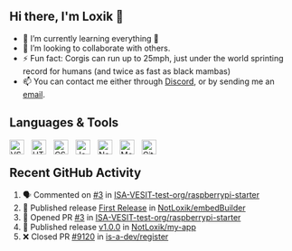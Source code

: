 ## Hi there, I'm Loxik 👋

- 🌱 I’m currently learning everything 🤣
- 👯 I’m looking to collaborate with others.
- ⚡ Fun fact: Corgis can run up to 25mph, just under the world sprinting record for humans (and twice as fast as black mambas)
- 📫 You can contact me either through [Discord](https://discord.com/users/600997092109844490), or by sending me an [email](mailto:hello@loxik.dev).

## Languages & Tools
<img align="left" alt="VS Code" width="26px" src="https://cdn.jsdelivr.net/gh/devicons/devicon/icons/vscode/vscode-original.svg" style="padding-right:10px;"/>
<img align="left" alt="HTML5" width="26px" src="https://cdn.jsdelivr.net/gh/devicons/devicon/icons/html5/html5-original.svg" style="padding-right:10px;"/>
<img align="left" alt="CSS3" width="26px" src="https://cdn.jsdelivr.net/gh/devicons/devicon/icons/css3/css3-original.svg" style="padding-right:10px;"/>
<img align="left" alt="JavaScript" width="26px" src="https://cdn.jsdelivr.net/gh/devicons/devicon/icons/javascript/javascript-original.svg" style="padding-right:10px;"/>
<img align="left" alt="Node.js" width="26px" src="https://cdn.jsdelivr.net/gh/devicons/devicon/icons/nodejs/nodejs-original.svg" style="padding-right:10px;"/>
<img align="left" alt="MongoDB" width="26px" src="https://cdn.jsdelivr.net/gh/devicons/devicon/icons/mongodb/mongodb-original.svg" style="padding-right:10px;"/>
<img align="left" alt="Git" width="26px" src="https://cdn.jsdelivr.net/gh/devicons/devicon/icons/git/git-original.svg" style="padding-right:10px;"/>
<br/>

## Recent GitHub Activity
<!--START_SECTION:activity-->
1. 🗣 Commented on [#3](https://github.com/ISA-VESIT-test-org/raspberrypi-starter/pull/3#issuecomment-1859206653) in [ISA-VESIT-test-org/raspberrypi-starter](https://github.com/ISA-VESIT-test-org/raspberrypi-starter)
2. 🚀 Published release [First Release](https://github.com/NotLoxik/embedBuilder/releases/tag/v1.0.0) in [NotLoxik/embedBuilder](https://github.com/NotLoxik/embedBuilder)
3. 💪 Opened PR [#3](https://github.com/ISA-VESIT-test-org/raspberrypi-starter/pull/3) in [ISA-VESIT-test-org/raspberrypi-starter](https://github.com/ISA-VESIT-test-org/raspberrypi-starter)
4. 🚀 Published release [v1.0.0](https://github.com/NotLoxik/my-app/releases/tag/1.0.0) in [NotLoxik/my-app](https://github.com/NotLoxik/my-app)
5. ❌ Closed PR [#9120](https://github.com/is-a-dev/register/pull/9120) in [is-a-dev/register](https://github.com/is-a-dev/register)
<!--END_SECTION:activity-->
